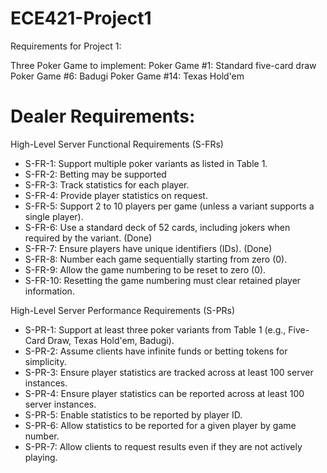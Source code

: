 # ECE421-Project1

Requirements for Project 1:

Three Poker Game to implement:
Poker Game #1: Standard five-card draw
Poker Game #6: Badugi
Poker Game #14: Texas Hold'em

# Dealer Requirements:

High-Level Server Functional Requirements (S-FRs)
* S-FR-1: Support multiple poker variants as listed in Table 1.
* S-FR-2: Betting may be supported 
* S-FR-3: Track statistics for each player.
* S-FR-4: Provide player statistics on request. 
* S-FR-5: Support 2 to 10 players per game (unless a variant supports a single player).
* S-FR-6: Use a standard deck of 52 cards, including jokers when required by the variant. (Done)
* S-FR-7: Ensure players have unique identifiers (IDs). (Done)
* S-FR-8: Number each game sequentially starting from zero (0).
* S-FR-9: Allow the game numbering to be reset to zero (0).
* S-FR-10: Resetting the game numbering must clear retained player information.


High-Level Server Performance Requirements (S-PRs)
* S-PR-1: Support at least three poker variants from Table 1 (e.g., Five-Card Draw, Texas Hold'em, Badugi).
* S-PR-2: Assume clients have infinite funds or betting tokens for simplicity.
* S-PR-3: Ensure player statistics are tracked across at least 100 server instances.
* S-PR-4: Ensure player statistics can be reported across at least 100 server instances.
* S-PR-5: Enable statistics to be reported by player ID.
* S-PR-6: Allow statistics to be reported for a given player by game number.
* S-PR-7: Allow clients to request results even if they are not actively playing.
